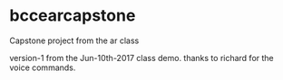 # bccearcapstone
Capstone project from the ar class

version-1 from the Jun-10th-2017 class demo.
thanks to richard for the voice commands.